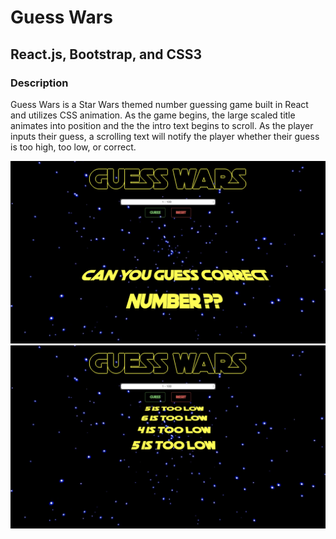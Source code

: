 # Guess Wars

## React.js, Bootstrap, and CSS3

### Description 

Guess Wars is a Star Wars themed number guessing game built in React and utilizes CSS animation. As the game begins, the large scaled title animates into position and the the intro text begins to scroll. As the player inputs their guess, a scrolling text will notify the player whether their guess is too high, too low, or correct.

![Guess Wars](dist/assets/images/guess-wars-1.png)
![Guess Wars](dist/assets/images/guess-wars-2.png)

